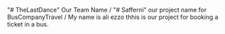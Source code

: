 "# TheLastDance" Our Team Name / 
"# Safferni" our project name for BusCompanyTravel / 
My name is ali ezzo thhis is our project for booking a ticket in a bus. 
